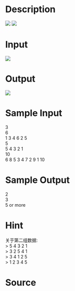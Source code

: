 
# Description

<div class="content"><img border="0" src="source/bzoj/1332/img/aHR0cHM6Ly9seWRzeS5jb20vSnVkZ2VPbmxpbmUvaW1hZ2VzLzEzMzJfMS5qcGc=.jpg"/>
<img border="0" src="source/bzoj/1332/img/aHR0cHM6Ly9seWRzeS5jb20vSnVkZ2VPbmxpbmUvaW1hZ2VzLzEzMzJfMi5qcGc=.jpg"/></div>

# Input

<div class="content"><img border="0" src="source/bzoj/1332/img/aHR0cHM6Ly9seWRzeS5jb20vSnVkZ2VPbmxpbmUvaW1hZ2VzLzEzMzJfMy5qcGc=.jpg"/></div>

# Output

<div class="content"><img border="0" src="source/bzoj/1332/img/aHR0cHM6Ly9seWRzeS5jb20vSnVkZ2VPbmxpbmUvaW1hZ2VzLzEzMzJfNC5qcGc=.jpg"/></div>

# Sample Input

<div class="content"><span class="sampledata">3<br/>
6<br/>
1 3 4 6 2 5<br/>
5<br/>
5 4 3 2 1<br/>
10<br/>
6 8 5 3 4 7 2 9 1 10</span></div>

# Sample Output

<div class="content"><span class="sampledata">2<br/>
3<br/>
5 or more</span></div>

# Hint

<div class="content"><p>关于第二组数据:<br/>
&gt; 5 4 3 2 1<br/>
&gt; 3 2 5 4 1<br/>
&gt; 3 4 1 2 5<br/>
&gt; 1 2 3 4 5<br/>
</p></div>

# Source

<div class="content"><p><a href="problemset.php?search="></a></p></div>

